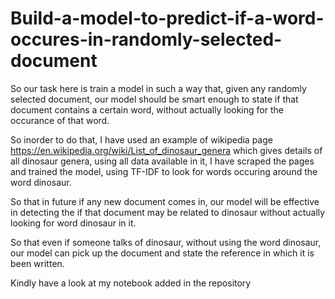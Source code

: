 # Build-a-model-to-predict-if-a-word-occures-in-randomly-selected-document

So our task here is train a model in such a way that, given any randomly selected document, our model should be smart enough to state if that document contains a certain word, without actually looking for the occurance of that word.

So inorder to do that, I have used an example of wikipedia page https://en.wikipedia.org/wiki/List_of_dinosaur_genera
which gives details of all dinosaur genera, using all data available in it, I have scraped the pages and trained the model,
using TF-IDF to look for words occuring around the word dinosaur.

So that in future if any new document comes in, our model will be effective in detecting the if that document may be related to dinosaur
without actually looking for word dinosaur in it. 

So that even if someone talks of dinosaur, without using the word dinosaur, our model can pick up the document and state the reference in which it is been written.

Kindly have a look at my notebook added in the repository
